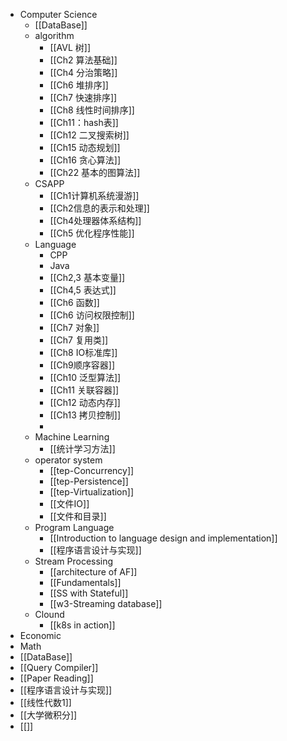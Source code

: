 - Computer Science
	- [[DataBase]]
	- algorithm
		- [[AVL 树]]
		- [[Ch2 算法基础]]
		- [[Ch4 分治策略]]
		- [[Ch6 堆排序]]
		- [[Ch7 快速排序]]
		- [[Ch8 线性时间排序]]
		- [[Ch11：hash表]]
		- [[Ch12 二叉搜索树]]
		- [[Ch15 动态规划]]
		- [[Ch16 贪心算法]]
		- [[Ch22 基本的图算法]]
	- CSAPP
		- [[Ch1计算机系统漫游]]
		- [[Ch2信息的表示和处理]]
		- [[Ch4处理器体系结构]]
		- [[Ch5 优化程序性能]]
	- Language
		- CPP
		- Java
		- [[Ch2,3 基本变量]]
		- [[Ch4,5 表达式]]
		- [[Ch6 函数]]
		- [[Ch6 访问权限控制]]
		- [[Ch7 对象]]
		- [[Ch7 复用类]]
		- [[Ch8 IO标准库]]
		- [[Ch9顺序容器]]
		- [[Ch10 泛型算法]]
		- [[Ch11 关联容器]]
		- [[Ch12 动态内存]]
		- [[Ch13 拷贝控制]]
		-
	- Machine Learning
		- [[统计学习方法]]
	- operator system
		- [[tep-Concurrency]]
		- [[tep-Persistence]]
		- [[tep-Virtualization]]
		- [[文件IO]]
		- [[文件和目录]]
	- Program Language
		- [[Introduction to language design and implementation]]
		- [[程序语言设计与实现]]
	- Stream Processing
		- [[architecture of AF]]
		- [[Fundamentals]]
		- [[SS with Stateful]]
		- [[w3-Streaming database]]
	- Clound
		- [[k8s in action]]
- Economic
- Math
- [[DataBase]]
- [[Query Compiler]]
- [[Paper Reading]]
- [[程序语言设计与实现]]
- [[线性代数1]]
- [[大学微积分]]
- [[]]